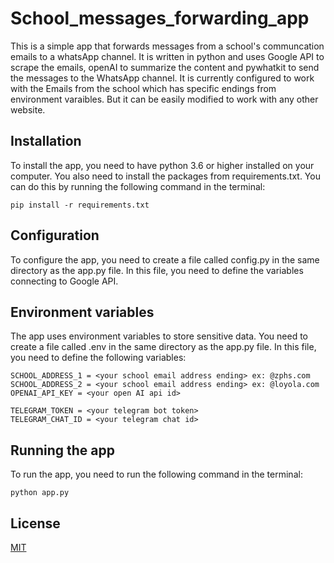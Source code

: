 # School_messages_forwarding_app
This is a simple app that forwards messages from a school's communcation emails to a whatsApp channel. It is written in python and uses Google API to scrape the emails, openAI to summarize the content and  pywhatkit to send the messages to the WhatsApp channel. It is currently configured to work with the Emails from the school which has specific endings from environment varaibles. But it can be easily modified to work with any other website.

## Installation
To install the app, you need to have python 3.6 or higher installed on your computer. You also need to install the packages from requirements.txt. You can do this by running the following command in the terminal:
```
pip install -r requirements.txt
```

## Configuration
To configure the app, you need to create a file called config.py in the same directory as the app.py file. In this file, you need to define the variables connecting to Google API.

## Environment variables
The app uses environment variables to store sensitive data. You need to create a file called .env in the same directory as the app.py file. In this file, you need to define the following variables:
```
SCHOOL_ADDRESS_1 = <your school email address ending> ex: @zphs.com
SCHOOL_ADDRESS_2 = <your school email address ending> ex: @loyola.com
OPENAI_API_KEY = <your open AI api id>

TELEGRAM_TOKEN = <your telegram bot token>
TELEGRAM_CHAT_ID = <your telegram chat id>
```

## Running the app
To run the app, you need to run the following command in the terminal:
```
python app.py 
```

## License
[MIT](https://choosealicense.com/licenses/mit/)
